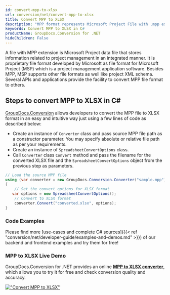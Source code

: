 ```yaml
---
id: convert-mpp-to-xlsx
url: conversion/net/convert-mpp-to-xlsx
title: Convert MPP to XLSX
description: "MPP format represents Microsoft Project File with .mpp extension. Learn how to convert MPP to XLSX file programmatically in C# language using GroupDocs.Conversion for .NET library."
keywords: Convert MPP to XLSX in C#
productName: GroupDocs.Conversion for .NET
hideChildren: False
---
```


A file with MPP extension is Microsoft Project data file that stores information related to project management in an integrated manner. It is proprietary file format developed by Microsoft as file format for Microsoft Project (MSP) which is a project management application software. Besides MPP, MSP supports other file formats as well like project XML schema. Several APIs and applications provide the facility to convert MPP file format to others.

## Steps to convert MPP to XLSX in C#

[GroupDocs.Conversion](https://products.groupdocs.com/conversion/net) allows developers to convert the MPP file to XLSX format in an easy and intuitive way just using a few lines of code as described below:

* Create an instance of `Converter` class and pass source MPP file path as a constructor parameter. You may specify absolute or relative file path as per your requirements. 
* Create an instance of `SpreadsheetConvertOptions` class.
* Call `Converter` class `Convert` method and pass the filename for the converted XLSX file and the `SpreadsheetConvertOptions` object from the previous step as parameters.

```csharp
// Load the source MPP file
using (var converter = new GroupDocs.Conversion.Converter("sample.mpp"))
{
    // Set the convert options for XLSX format
   var options = new SpreadsheetConvertOptions();
    // Convert to XLSX format
    converter.Convert("converted.xlsx", options);
}
```

### Code Examples

Please find more [use-cases and complete C# sources]({{< ref "conversion/net/developer-guide/examples-and-demos.md" >}}) of our backend and frontend examples and try them for free!

### MPP to XLSX Live Demo

GroupDocs.Conversion for .NET provides an online [**MPP to XLSX converter**](https://products.groupdocs.app/conversion/mpp-to-xlsx), which allows you to try it for free and check conversion quality and accuracy.

[!["Convert MPP to XLSX"](conversion/net/images/convert-to-xlsx/convert-mpp-to-xlsx.png)](https://products.groupdocs.app/conversion/mpp-to-xlsx)